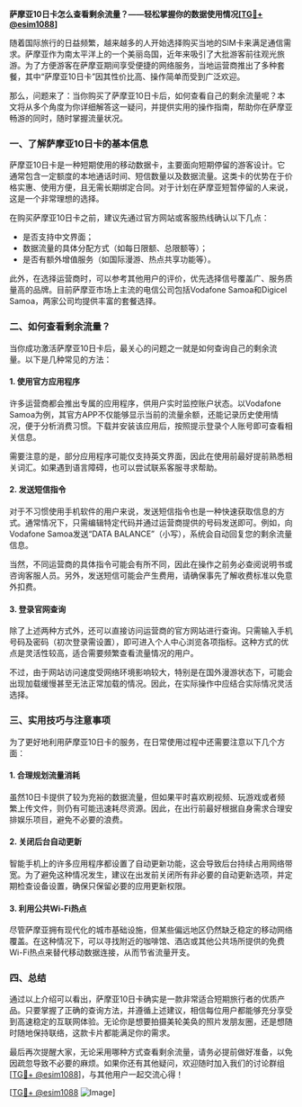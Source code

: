 **萨摩亚10日卡怎么查看剩余流量？——轻松掌握你的数据使用情况[[TG💪+ @esim1088](https://t.me/s/esim1088)]**

随着国际旅行的日益频繁，越来越多的人开始选择购买当地的SIM卡来满足通信需求。萨摩亚作为南太平洋上的一个美丽岛国，近年来吸引了大批游客前往观光旅游。为了方便游客在萨摩亚期间享受便捷的网络服务，当地运营商推出了多种套餐，其中“萨摩亚10日卡”因其性价比高、操作简单而受到广泛欢迎。

那么，问题来了：当你购买了萨摩亚10日卡后，如何查看自己的剩余流量呢？本文将从多个角度为你详细解答这一疑问，并提供实用的操作指南，帮助你在萨摩亚畅游的同时，随时掌握流量状况。

### **一、了解萨摩亚10日卡的基本信息**

萨摩亚10日卡是一种短期使用的移动数据卡，主要面向短期停留的游客设计。它通常包含一定额度的本地通话时间、短信数量以及数据流量。这类卡的优势在于价格实惠、使用方便，且无需长期绑定合同。对于计划在萨摩亚短暂停留的人来说，这是一个非常理想的选择。

在购买萨摩亚10日卡之前，建议先通过官方网站或客服热线确认以下几点：
- 是否支持中文界面；
- 数据流量的具体分配方式（如每日限额、总限额等）；
- 是否有额外增值服务（如国际漫游、热点共享功能等）。

此外，在选择运营商时，可以参考其他用户的评价，优先选择信号覆盖广、服务质量高的品牌。目前萨摩亚市场上主流的电信公司包括Vodafone Samoa和Digicel Samoa，两家公司均提供丰富的套餐选择。

### **二、如何查看剩余流量？**

当你成功激活萨摩亚10日卡后，最关心的问题之一就是如何查询自己的剩余流量。以下是几种常见的方法：

#### **1. 使用官方应用程序**
许多运营商都会推出专属的应用程序，供用户实时监控账户状态。以Vodafone Samoa为例，其官方APP不仅能够显示当前的流量余额，还能记录历史使用情况，便于分析消费习惯。下载并安装该应用后，按照提示登录个人账号即可查看相关信息。

需要注意的是，部分应用程序可能仅支持英文界面，因此在使用前最好提前熟悉相关词汇。如果遇到语言障碍，也可以尝试联系客服寻求帮助。

#### **2. 发送短信指令**
对于不习惯使用手机软件的用户来说，发送短信指令也是一种快速获取信息的方式。通常情况下，只需编辑特定代码并通过运营商提供的号码发送即可。例如，向Vodafone Samoa发送“DATA BALANCE”（小写），系统会自动回复您的剩余流量信息。

当然，不同运营商的具体指令可能会有所不同，因此在操作之前务必查阅说明书或咨询客服人员。另外，发送短信可能会产生费用，请确保事先了解收费标准以免意外扣费。

#### **3. 登录官网查询**
除了上述两种方式外，还可以直接访问运营商的官方网站进行查询。只需输入手机号码及密码（初次登录需设置），即可进入个人中心浏览各项指标。这种方式的优点是灵活性较高，适合需要频繁查看流量情况的用户。

不过，由于网站访问速度受网络环境影响较大，特别是在国外漫游状态下，可能会出现加载缓慢甚至无法正常加载的情况。因此，在实际操作中应结合实际情况灵活选择。

### **三、实用技巧与注意事项**

为了更好地利用萨摩亚10日卡的服务，在日常使用过程中还需要注意以下几个方面：

#### **1. 合理规划流量消耗**
虽然10日卡提供了较为充裕的数据流量，但如果平时喜欢刷视频、玩游戏或者频繁上传文件，则仍有可能迅速耗尽资源。因此，在出行前最好根据自身需求合理安排娱乐项目，避免不必要的浪费。

#### **2. 关闭后台自动更新**
智能手机上的许多应用程序都设置了自动更新功能，这会导致后台持续占用网络带宽。为了避免这种情况发生，建议在出发前关闭所有非必要的自动更新选项，并定期检查设备设置，确保只保留必要的应用更新权限。

#### **3. 利用公共Wi-Fi热点**
尽管萨摩亚拥有现代化的城市基础设施，但某些偏远地区仍然缺乏稳定的移动网络覆盖。在这种情况下，可以寻找附近的咖啡馆、酒店或其他公共场所提供的免费Wi-Fi热点来替代移动数据连接，从而节省流量开支。

### **四、总结**

通过以上介绍可以看出，萨摩亚10日卡确实是一款非常适合短期旅行者的优质产品。只要掌握了正确的查询方法，并遵循上述建议，相信每位用户都能够充分享受到高速稳定的互联网体验。无论你是想要拍摄美轮美奂的照片发朋友圈，还是想随时随地保持联络，这款卡片都能满足你的需求。

最后再次提醒大家，无论采用哪种方式查看剩余流量，请务必提前做好准备，以免因疏忽导致不必要的麻烦。如果你还有其他疑问，欢迎随时加入我们的讨论群组[[TG💪+ @esim1088](https://t.me/s/esim1088)]，与其他用户一起交流心得！

[[TG💪+ @esim1088](https://t.me/s/esim1088) ![Image](https://i.postimg.cc/4NQfJmqS/Snipaste-2025-05-13-00-14-12.png)]